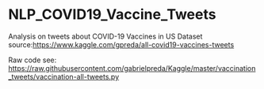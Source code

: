 # NLP_COVID19_Vaccine_Tweets
Analysis on tweets about COVID-19 Vaccines in US
Dataset source:https://www.kaggle.com/gpreda/all-covid19-vaccines-tweets

Raw code see: https://raw.githubusercontent.com/gabrielpreda/Kaggle/master/vaccination_tweets/vaccination-all-tweets.py
